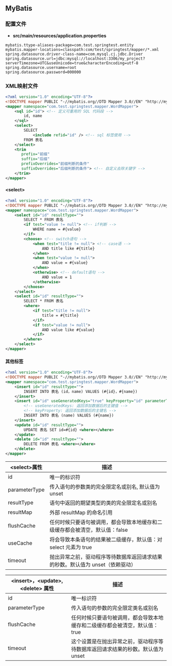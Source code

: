 ## MyBatis

### 配置文件

- **src/main/resources/application.properties**

```properties
mybatis.ttype-aliases-package=com.test.springtest.entity
mybatis.mapper-locations=classpath:com/test/springtest/mapper/*.xml
spring.datasource.driver-class-name=com.mysql.cj.jdbc.Driver
spring.datasource.url=jdbc:mysql://localhost:3306/my_project?serverTimezone=UTC&useUnicode=true&characterEncoding=utf-8
spring.datasource.username=root
spring.datasource.password=000000
```

### XML映射文件

```xml
<?xml version="1.0" encoding="UTF-8"?>
<!DOCTYPE mapper PUBLIC "-//mybatis.org//DTD Mapper 3.0//EN" "http://mybatis.org/dtd/mybatis-3-mapper.dtd">
<mapper namespace="com.test.springtest.mapper.WordMapper">
	<sql id="id"> <!-- 定义可重用的 SQL 代码段 -->
		id, name
	</sql>
    <select>
        SELECT 
        	<include refid="id" /> <!-- sql 标签使用 -->
        FROM 表名
    </select>
    <trim 
       prefix="前缀"
       suffix="后缀"
       prefixOverrides="前缀判断的条件"
       suffixOverrides="后缀判断的条件"> <!-- 自定义去除关键字 -->
    </trim>
</mapper>
```

#### \<select>

```xml
<?xml version="1.0" encoding="UTF-8"?>
<!DOCTYPE mapper PUBLIC "-//mybatis.org//DTD Mapper 3.0//EN" "http://mybatis.org/dtd/mybatis-3-mapper.dtd">
<mapper namespace="com.test.springtest.mapper.WordMapper">
	<select id="id" resultType="">
        SELECT * FROM 表名
        <if test="value != null"> <!-- if判断 -->
			WHERE name = #{value} 
		</if>
        <choose> <!-- switch语句 -->
    		<when test="title != null"> <!-- case语 -->
    			AND title like #{title}
    		</when>
    		<when test="value != null">
    			AND value = #{value}
    		</when>
    		<otherwise> <!-- default语句 -->
    			AND value = 1
    		</otherwise>
  		</choose>
    </select>
    <select id="id" resultType="">
        SELECT * FROM 表名
        <where> 
    		<if test="title != null">
    			title = #{title}
    		</if> 
    		<if test="value != null">
    		    AND value like #{value}
    		</if>
  		</where>
    </select>
</mapper>
```

#### 其他标签

```xml
<?xml version="1.0" encoding="UTF-8"?>
<!DOCTYPE mapper PUBLIC "-//mybatis.org//DTD Mapper 3.0//EN" "http://mybatis.org/dtd/mybatis-3-mapper.dtd">
<mapper namespace="com.test.springtest.mapper.WordMapper">
	<insert id="id" resultType="">
        INSERT INTO 表名 (id，name) VALUES (#{id}，#{name})
    </insert>
    <insert id="id" useGeneratedKeys="true" keyProperty="id" parameterType="Article">
        <!-- useGeneratedKeys: 返回添加数据后的主键值 -->
        <!-- keyProperty: 返回添加数据后的主键名 -->
		INSERT INTO 表名 (name) VALUES (#{name})
	</insert>
    <update id="id" resultType="">
        UPDATE 表名 SET id=#{id} <where></where>
    </update>
    <delete id="id" resultType="">
        DELETE FROM 表名 <where></where>
    </delete>
</mapper>
```

| \<select>属性 | 描述                                                         |
| ------------- | ------------------------------------------------------------ |
| id            | 唯一的标识符                                                 |
| parameterType | 传入语句的参数类的完全限定名或别名, 默认值为 unset           |
| resultType    | 语句中返回的期望类型的类的完全限定名或别名                   |
| resultMap     | 外部 resultMap 的命名引用                                    |
| flushCache    | 任何时候只要语句被调用，都会导致本地缓存和二级缓存都会被清空，默认值：false |
| useCache      | 将会导致本条语句的结果被二级缓存，默认值：对 select 元素为 true |
| timeout       | 抛出异常之前，驱动程序等待数据库返回请求结果的秒数。默认值为 unset（依赖驱动） |

| \<insert>，\<update>, \<delete> 属性 | 描述                                                         |
| ------------------------------------ | ------------------------------------------------------------ |
| id                                   | 唯一标识符                                                   |
| parameterType                        | 传入语句的参数的完全限定类名或别名                           |
| flushCache                           | 任何时候只要语句被调用，都会导致本地缓存和二级缓存都会被清空，默认值：true |
| timeout                              | 这个设置是在抛出异常之前，驱动程序等待数据库返回请求结果的秒数。默认值为 unset |